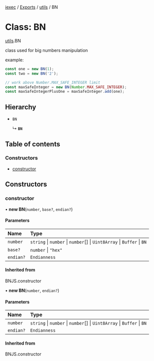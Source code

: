 [iexec](../README.md) / [Exports](../modules.md) / [utils](../modules/utils.md) / BN

# Class: BN

[utils](../modules/utils.md).BN

class used for big numbers manipulation

example:
```js
const one = new BN(1);
const two = new BN('2');

// work above Number.MAX_SAFE_INTEGER limit
const maxSafeInteger = new BN(Number.MAX_SAFE_INTEGER);
const maxSafeIntegerPlusOne = maxSafeInteger.add(one);
```

## Hierarchy

- `BN`

  ↳ **`BN`**

## Table of contents

### Constructors

- [constructor](utils.BN.md#constructor)

## Constructors

### constructor

• **new BN**(`number`, `base?`, `endian?`)

#### Parameters

| Name | Type |
| :------ | :------ |
| `number` | `string` \| `number` \| `number`[] \| `Uint8Array` \| `Buffer` \| `BN` |
| `base?` | `number` \| ``"hex"`` |
| `endian?` | `Endianness` |

#### Inherited from

BNJS.constructor

• **new BN**(`number`, `endian?`)

#### Parameters

| Name | Type |
| :------ | :------ |
| `number` | `string` \| `number` \| `number`[] \| `Uint8Array` \| `Buffer` \| `BN` |
| `endian?` | `Endianness` |

#### Inherited from

BNJS.constructor
